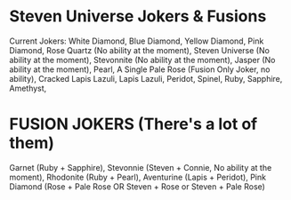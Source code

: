 # Steven Universe Jokers & Fusions
Current Jokers:
White Diamond,
Blue Diamond,
Yellow Diamond,
Pink Diamond,
Rose Quartz (No ability at the moment),
Steven Universe (No ability at the moment),
Stevonnite (No ability at the moment),
Jasper (No ability at the moment),
Pearl,
A Single Pale Rose (Fusion Only Joker, no ability),
Cracked Lapis Lazuli,
Lapis Lazuli,
Peridot,
Spinel,
Ruby,
Sapphire,
Amethyst,

# FUSION JOKERS (There's a lot of them)
Garnet (Ruby + Sapphire),
Stevonnie (Steven + Connie, No ability at the moment),
Rhodonite (Ruby + Pearl),
Aventurine (Lapis + Peridot),
Pink Diamond (Rose + Pale Rose OR Steven + Rose or Steven + Pale Rose)
